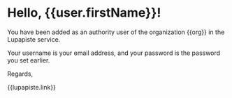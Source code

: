 # Hello, {{user.firstName}}!

You have been added as an authority user of the organization {{org}}
in the Lupapiste service.

Your username is your email address, and your password is the password
you set earlier.

Regards,

{{lupapiste.link}}
